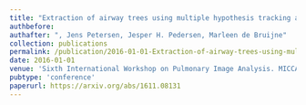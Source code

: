 ```yaml
---
title: "Extraction of airway trees using multiple hypothesis tracking and template matching"
authbefore:
authafter: ", Jens Petersen, Jesper H. Pedersen, Marleen de Bruijne"
collection: publications
permalink: /publication/2016-01-01-Extraction-of-airway-trees-using-multiple-hypothesis-tracking-and-template-matching
date: 2016-01-01
venue: 'Sixth International Workshop on Pulmonary Image Analysis. MICCAI'
pubtype: 'conference'
paperurl: https://arxiv.org/abs/1611.08131
---
```


